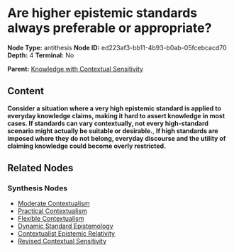 # Are higher epistemic standards always preferable or appropriate?

**Node Type:** antithesis
**Node ID:** ed223af3-bb11-4b93-b0ab-05fcebcacd70
**Depth:** 4
**Terminal:** No

**Parent:** [Knowledge with Contextual Sensitivity](knowledge-with-contextual-sensitivity-synthesis-46d525d5-00aa-421a-a648-e2e691b79795.md)

## Content

**Consider a situation where a very high epistemic standard is applied to everyday knowledge claims, making it hard to assert knowledge in most cases. If standards can vary contextually, not every high-standard scenario might actually be suitable or desirable.**, **If high standards are imposed where they do not belong, everyday discourse and the utility of claiming knowledge could become overly restricted.**

## Related Nodes

### Synthesis Nodes

- [Moderate Contextualism](moderate-contextualism-synthesis-e2844d58-5329-40bb-a9f8-d693a79377aa.md)
- [Practical Contextualism](practical-contextualism-synthesis-d7356d12-6e2a-4363-9974-e6602d654266.md)
- [Flexible Contextualism](flexible-contextualism-synthesis-555026d0-d1ac-4f35-880c-a48edf2aa565.md)
- [Dynamic Standard Epistemology](dynamic-standard-epistemology-synthesis-120b3df6-16b2-4dc3-8984-73d9566ea714.md)
- [Contextualist Epistemic Relativity](contextualist-epistemic-relativity-synthesis-39919661-e74f-4aaf-9bd0-2ef904c7de6c.md)
- [Revised Contextual Sensitivity](revised-contextual-sensitivity-synthesis-e3f0155a-978c-46e6-bc4b-5ca22cdaf08d.md)
